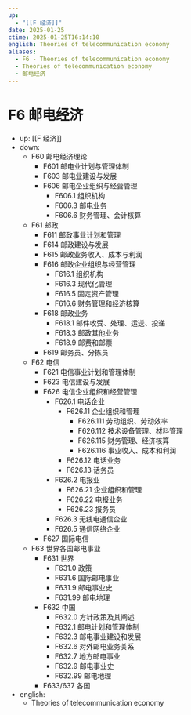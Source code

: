 ```yaml
---
up:
  - "[[F 经济]]"
date: 2025-01-25
ctime: 2025-01-25T16:14:10
english: Theories of telecommunication economy
aliases:
  - F6 - Theories of telecommunication economy
  - Theories of telecommunication economy
  - 邮电经济
---
```


# F6 邮电经济

- up: [[F 经济]]
- down:
	- F60 邮电经济理论
		- F601 邮电业计划与管理体制
		- F603 邮电业建设与发展
		- F606 邮电企业组织与经营管理
			- F606.1 组织机构
			- F606.3 邮电业务
			- F606.6 财务管理、会计核算
	- F61 邮政
		- F611 邮政事业计划和管理
		- F614 邮政建设与发展
		- F615 邮政业务收入、成本与利润
		- F616 邮政企业组织与经营管理
			- F616.1 组织机构
			- F616.3 现代化管理
			- F616.5 固定资产管理
			- F616.6 财务管理和经济核算
		- F618 邮政业务
			- F618.1 邮件收受、处理、运送、投递
			- F618.3 邮政其他业务
			- F618.9 邮费和邮票
		- F619 邮务员、分拣员
	- F62 电信
		- F621 电信事业计划和管理体制
		- F623 电信建设与发展
		- F626 电信企业组织和经营管理
			- F626.1 电话企业
				- F626.11 企业组织和管理
					- F626.111 劳动组织、劳动效率
					- F626.112 技术设备管理、材料管理
					- F626.115 财务管理、经济核算
					- F626.116 事业收入、成本和利润
				- F626.12 电话业务
				- F626.13 话务员
			- F626.2 电报业
				- F626.21 企业组织和管理
				- F626.22 电报业务
				- F626.23 报务员
			- F626.3 无线电通信企业
			- F626.5 通信网络企业
		- F627 国际电信
	- F63 世界各国邮电事业
		- F631 世界
			- F631.0 政策
			- F631.6 国际邮电事业
			- F631.9 邮电事业史
			- F631.99 邮电地理
		- F632 中国
			- F632.0 方针政策及其阐述
			- F632.1 邮电计划和管理体制
			- F632.3 邮电事业建设和发展
			- F632.6 对外邮电业务关系
			- F632.7 地方邮电事业
			- F632.9 邮电事业史
			- F632.99 邮电地理
		- F633/637 各国
- english:
	- Theories of telecommunication economy
